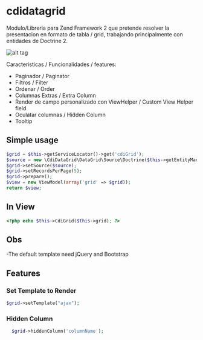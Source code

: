 cdidatagrid
==========


Modulo/Libreria para Zend Framework 2 que pretende resolver la presentacion en formato de tabla / grid, 
trabajando principalmente con entidades de Doctrine 2.


![alt tag](https://cloud.githubusercontent.com/assets/7002030/17273141/a97f1a0c-5681-11e6-90ee-de90f478c4af.jpg)


Caracteristicas / Funcionalidades / features:
- Paginador / Paginator
- Filtros / Filter
- Ordenar / Order
- Columnas Extras / Extra Column
- Render de campo personalizado con ViewHelper / Custom View Helper field
- Oculatar columnas / Hidden Column
- Tooltip


## Simple usage
```PHP
$grid = $this->getServiceLocator()->get('cdiGrid');
$source = new \CdiDataGrid\DataGrid\Source\Doctrine($this->getEntityManager(), 'CdiCrm\Entity\Ticket');
$grid->setSource($source);
$grid->setRecordsPerPage(5);
$grid->prepare();
$view = new ViewModel(array('grid' => $grid));
return $view;
```
## In View

```PHP
<?php echo $this->CdiGrid($this->grid); ?>
```

## Obs

-The default template need jQuery and Bootstrap


##  Features

### Set Template to Render
```PHP
$grid->setTemplate("ajax");
```

### Hidden Column
```PHP
  $grid->hiddenColumn('columnName');
```
